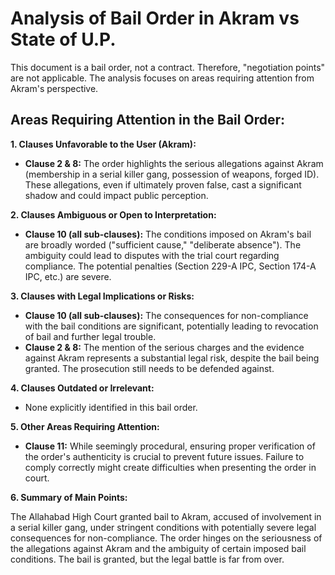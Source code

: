 # Analysis of Bail Order in Akram vs State of U.P.

This document is a bail order, not a contract.  Therefore, "negotiation points" are not applicable.  The analysis focuses on areas requiring attention from Akram's perspective.

## Areas Requiring Attention in the Bail Order:

**1. Clauses Unfavorable to the User (Akram):**

* **Clause 2 & 8:** The order highlights the serious allegations against Akram (membership in a serial killer gang, possession of weapons, forged ID).  These allegations, even if ultimately proven false, cast a significant shadow and could impact public perception.

**2. Clauses Ambiguous or Open to Interpretation:**

* **Clause 10 (all sub-clauses):** The conditions imposed on Akram's bail are broadly worded ("sufficient cause," "deliberate absence"). The ambiguity could lead to disputes with the trial court regarding compliance.  The potential penalties (Section 229-A IPC, Section 174-A IPC, etc.) are severe.

**3. Clauses with Legal Implications or Risks:**

* **Clause 10 (all sub-clauses):**  The consequences for non-compliance with the bail conditions are significant, potentially leading to revocation of bail and further legal trouble.
* **Clause 2 & 8:** The mention of the serious charges and the evidence against Akram represents a substantial legal risk, despite the bail being granted.  The prosecution still needs to be defended against.

**4. Clauses Outdated or Irrelevant:**

* None explicitly identified in this bail order.

**5. Other Areas Requiring Attention:**

* **Clause 11:** While seemingly procedural, ensuring proper verification of the order's authenticity is crucial to prevent future issues.  Failure to comply correctly might create difficulties when presenting the order in court.


**6. Summary of Main Points:**

The Allahabad High Court granted bail to Akram, accused of involvement in a serial killer gang, under stringent conditions with potentially severe legal consequences for non-compliance. The order hinges on the seriousness of the allegations against Akram and the ambiguity of certain imposed bail conditions.  The bail is granted, but the legal battle is far from over.
